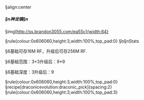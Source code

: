 §align:center
##### §n神龙镐§n

§img[http://ss.brandon3055.com/ea55c]{width:64}

§rule{colour:0x606060,height:3,width:100%,top_pad:0}
§b§nStats

§6基础可存16M RF，升级后可存256M RF.

§6基础范围：3×3升级后：9×9

§6基础深度：3升级后：9

§rule{colour:0x606060,height:3,width:100%,top_pad:0}
§recipe[draconicevolution:draconic_pick]{spacing:2}
§rule{colour:0x606060,height:3,width:100%,top_pad:3}